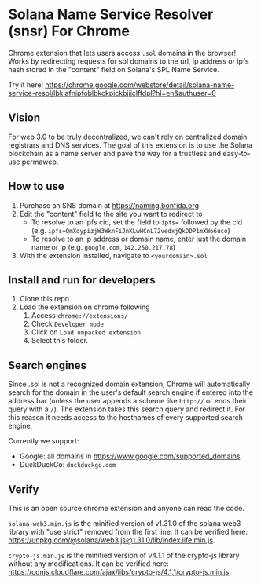 # Solana Name Service Resolver (snsr) For Chrome

Chrome extension that lets users access `.sol` domains in the browser! Works by redirecting requests for sol domains to the url, ip address or ipfs hash stored in the "content" field on Solana's SPL Name Service.

Try it here! <https://chrome.google.com/webstore/detail/solana-name-service-resol/lbkiafnipfoblbkckpickbjijclffdpl?hl=en&authuser=0>

## Vision
For web 3.0 to be truly decentralized, we can't rely on centralized domain registrars and DNS services. The goal of this extension is to use the Solana blockchain as a name server and pave the way for a trustless and easy-to-use permaweb.

## How to use
1. Purchase an SNS domain at <https://naming.bonfida.org> 
2. Edit the "content" field to the site you want to redirect to
    - To resolve to an ipfs cid, set the field to `ipfs=` followed by the cid (e.g. `ipfs=QmXoypizjW3WknFiJnKLwHCnL72vedxjQkDDP1mXWo6uco`)
    - To resolve to an ip address or domain name, enter just the domain name or ip (e.g. `google.com`, `142.250.217.78`)
3. With the extension installed, navigate to `<yourdomain>.sol`

## Install and run for developers
1. Clone this repo
2. Load the extension on chrome following
    1. Access `chrome://extensions/`
    2. Check `Developer mode`
    3. Click on `Load unpacked extension`
    4. Select this folder.

## Search engines
Since .sol is not a recognized domain extension, Chrome will automatically search for the domain in the user's default search engine if entered into the address bar (unless the user appends a scheme like `http://` or ends their query with a `/`). The extension takes this search query and redirect it. For this reason it needs access to the hostnames of every supported search engine.

Currently we support:
- Google: all domains in <https://www.google.com/supported_domains>
- DuckDuckGo: `duckduckgo.com`

## Verify
This is an open source chrome extension and anyone can read the code.

`solana-web3.min.js` is the minified version of v1.31.0 of the solana web3 library with "use strict" removed from the first line. It can be verified here: <https://unpkg.com/@solana/web3.js@1.31.0/lib/index.iife.min.js>.

`crypto-js.min.js` is the minified version of v4.1.1 of the crypto-js library without any modifications. It can be verified here: <https://cdnjs.cloudflare.com/ajax/libs/crypto-js/4.1.1/crypto-js.min.js>.
